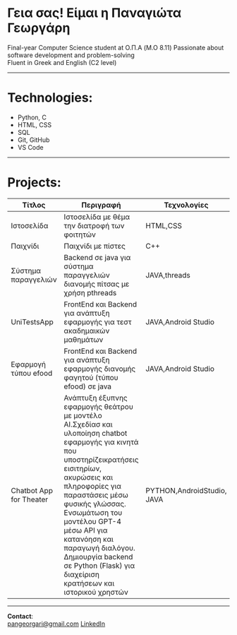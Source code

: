 # Γεια σας! Είμαι η Παναγιώτα Γεωργάρη

Final-year Computer Science student at O.Π.Α (M.O 8.11)
Passionate about software development and problem-solving  
Fluent in Greek and English (C2 level)

---

# Technologies:

- Python, C
- HTML, CSS
- SQL
- Git, GitHub
- VS Code

---

# Projects:

| Τίτλος | Περιγραφή | Τεχνολογίες |
|--------|------------|-------------|
| Ιστοσελίδα|Ιστοσελίδα με θέμα την διατροφή των φοιτητών | HTML,CSS
| Παιχνίδι| Παιχνίδι με πίστες | C++ |
| Σύστημα παραγγελιών | Backend σε java για σύστημα παραγγελιών διανομής πίτσας με χρήση pthreads | JAVA,threads |
| UniTestsApp|FrontEnd και Βackend για ανάπτυξη εφαρμογής για τεστ ακαδημαικών μαθημάτων| JAVA,Android Studio |
| Εφαρμογή τύπου efood | FrontEnd και Βackend για ανάπτυξη εφαρμογής διανομής φαγητού (τύπου efood) σε java  |JAVA,Android Studio |
| Chatbot App for Theater| Ανάπτυξη έξυπνης εφαρμογής θεάτρου με μοντέλο AI.Σχεδίασ και υλοποίηση chatbot εφαρμογής για κινητά που υποστηρίζεικρατήσεις εισιτηρίων, ακυρώσεις και πληροφορίες για παραστάσεις μέσω φυσικής γλώσσας. Ενσωμάτωση του μοντέλου GPT-4 μέσω API για κατανόηση και παραγωγή διαλόγου. Δημιουργία backend σε Python (Flask) για διαχείριση κρατήσεων και ιστορικού χρηστών | PYTHON,AndroidStudio, JAVA |
---
**Contact**:  
pangeorgari@gmail.com
[LinkedIn](https://www.linkedin.com/in/USERNAME)
